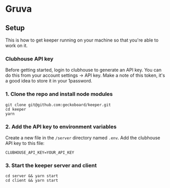 # Gruva

## Setup

This is how to get keeper running on your machine so that you're able to work on it.

### Clubhouse API key
Before getting started, login to clubhouse to generate an API key. You can do this from your account settings -> API key. Make a note of this token, it's a good idea to store it in your 1password.

### 1. Clone the repo and install node modules
```
git clone git@github.com:geckoboard/keeper.git
cd keeper
yarn
```

### 2. Add the API key to environment variables
Create a new file in the `/server` directory named `.env`. Add the clubhouse API key to this file:
```
CLUBHOUSE_API_KEY=YOUR_API_KEY
```

### 3. Start the keeper server and client
```
cd server && yarn start
cd client && yarn start
```
